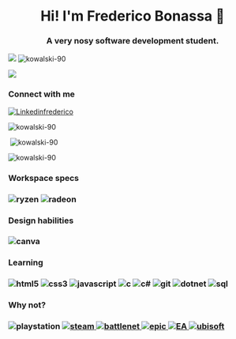 <!--title--><h1 align="center">Hi! I'm Frederico Bonassa 👋</h1>
<!--title--><h3 align="center">A very nosy software development student.</h3>

<!--banner--><img src="https://user-images.githubusercontent.com/61356476/123008853-0a836000-d392-11eb-9455-579a5e790826.png">

<!--profile views--><img src="https://komarev.com/ghpvc/?username=kowalski-90&label=Profile%20views&color=0e75b6&style=flat" alt="kowalski-90" /> </p>

<!--trophy--><a href="https://github.com/ryo-ma/github-profile-trophy"><img src="https://github-profile-trophy.vercel.app/?username=kowalski-90&theme=onedark&row=2&column=3&margin-h=5 alt="kowalski-90" /></a> 

<!--linkedin--><h3 align="left">Connect with me</h3>
<p align="left">
<a href="https://br.linkedin.com/in/fredericobonassa" target="blank"><img src="https://img.shields.io/badge/LinkedIn-0077B5?style=for-the-badge&logo=linkedin&logoColor=white" alt="Linkedinfrederico" /></a>
</p>

<!--languages--><p><img src="https://github-readme-stats.vercel.app/api/top-langs?username=kowalski-90&show_icons=true&locale=en&layout=compact&theme=tokyonight&langs_count=8" alt="kowalski-90" /></p>

<!--stats--><p>&nbsp;<img src="https://github-readme-stats.vercel.app/api?username=kowalski-90&show_icons=true&locale=en&theme=tokyonight" alt="kowalski-90" /></p>

<!--streak--><p><img src="https://github-readme-streak-stats.herokuapp.com/?user=kowalski-90&theme=tokyonight" alt="kowalski-90" /></p>

<p><h3>Workspace specs<h3></p>
<img src="https://img.shields.io/badge/AMD-Ryzen_5_3600X-ED1C24?style=for-the-badge&logo=amd&logoColor=white" alt="ryzen" />
<img src="https://img.shields.io/badge/AMD-Radeon_RX_5600XT-ED1C24?style=for-the-badge&logo=amd&logoColor=white" alt="radeon" />

<p><h3>Design habilities<h3></p>
<p><img align="center" src="https://img.shields.io/badge/Canva-%2300C4CC.svg?&style=for-the-badge&logo=Canva&logoColor=white" alt="canva" /></p> 
  
<p><h3>Learning<h3></p>
<img src="https://img.shields.io/badge/HTML5-E34F26?style=for-the-badge&logo=html5&logoColor=white" alt="html5" />
<img src="https://img.shields.io/badge/CSS3-1572B6?style=for-the-badge&logo=css3&logoColor=white" alt="css3" />
<img src="https://img.shields.io/badge/JavaScript-F7DF1E?style=for-the-badge&logo=javascript&logoColor=black" alt="javascript" />
<img src="https://img.shields.io/badge/C-00599C?style=for-the-badge&logo=c&logoColor=white" alt="c" />
<img src="https://img.shields.io/badge/C%23-239120?style=for-the-badge&logo=c-sharp&logoColor=white" alt="c#" />
<img src="https://img.shields.io/badge/Git-F05032?style=for-the-badge&logo=git&logoColor=white" alt="git" />
<img src="https://img.shields.io/badge/.NET-5C2D91?style=for-the-badge&logo=dot-net&logoColor=white" alt="dotnet" />
<img src="https://img.shields.io/badge/MySQL-00000F?style=for-the-badge&logo=mysql&logoColor=white" alt="sql" />  

<p><h3>Why not?<h3></p>
<img src="https://img.shields.io/badge/PlayStation-003791?style=for-the-badge&logo=playstation&logoColor=white" alt="playstation" />
<a href="https://steamcommunity.com/id/kowalski-90/" target="blank"><img src="https://img.shields.io/badge/Steam-000000?style=for-the-badge&logo=steam&logoColor=white" alt="steam" />
<img src="https://img.shields.io/badge/battle.net-%2300AEFF.svg?style=for-the-badge&logo=battle.net&logoColor=white" alt="battlenet" />  
<img src="https://img.shields.io/badge/epicgames-%23313131.svg?style=for-the-badge&logo=epicgames&logoColor=white" alt="epic" />  
<img src="https://img.shields.io/badge/ea-%23000000.svg?style=for-the-badge&logo=ea&logoColor=white" alt="EA" />  
<img src="https://img.shields.io/badge/Ubisoft-%23F5F5F5.svg?style=for-the-badge&logo=Ubisoft&logoColor=black" alt="ubisoft" />  

